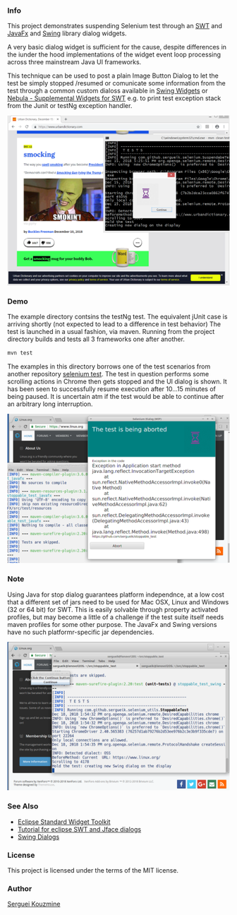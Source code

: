 ### Info

This project demonstrates suspending Selenium test through an
[SWT](http://www.java2s.com/Tutorial/Java/0280__SWT/Catalog0280__SWT.htm) and [JavaFx](http://www.java2s.com/Tutorials/Java/JavaFX/index.htm) and [Swing](http://www.java2s.com/Tutorial/Java/0240__Swing/Catalog0240__Swing.htm) library dialog widgets.

A very basic dialog widget is sufficient for the cause, despite differences in the iunder the hood implementations of the widget event loop processing across three mainstream Java UI frameworks.

This technique can be used to post a plain Image Button Dialog to let the test be simply stopped /resumed or comunicate some information from the test through a common custom dialoss available in [Swing Widgets](https://github.com/eugener/oxbow) or [Nebula - Supplemental Widgets for SWT](https://github.com/eclipse/nebula) e.g. to print test exception stack from the Junit or testNg exception handler.

![icon](https://github.com/sergueik/stoppable_test/blob/master/screenshots/capture_stopped_test-swt.png)

### Demo
The  example directory contsins the testNg test. The equivalent jUnit case is arriving shortly (not expected to lead to a difference in test behavior)
The test is launched in a usual fashion, via maven. Running from the project directory builds and tests all 3 frameworks one after another.
```cmd
mvn test
```
The examples in this directory borrows one of the test scenarios from another repository [selenium test](https://github.com/sergueik/selenium_tests). The test in question performs some scrolling actions in Chrome then gets stopped and the UI dialog is shown. It has been seen to successfully resume execution after 10...15 minutes of being paused. It is uncertain atm if the test would be able to continue after an arbitrary long interruption.

![icon](https://github.com/sergueik/stoppable_test/blob/master/screenshots/capture_stopped_test-javafx.png)

### Note

Using Java for stop dialog guarantees platform independnce,
at a low cost that a different set of jars need to be used for Mac OSX, Linux and Windows (32 or 64 bit) for SWT.
This is easily solvable through property activated profiles, but may become a little of a challenge if the test suite itself needs maven profiles for some other purpose. The JavaFx and Swing versions have no such platformr-specific jar dependencies.

![icon](https://github.com/sergueik/stoppable_test/blob/master/screenshots/capture_stopped_test-swing.png)

### See Also
  * [Eclipse Standard Widget Toolkit](https://www.eclipse.org/swt/)
  * [Tutorial for eclipse SWT and Jface dialogs](http://www.vogella.com/tutorials/EclipseDialogs/article.html)
  * [Swing Dialogs](https://docs.oracle.com/javase/tutorial/uiswing/components/dialog.html)

### License
This project is licensed under the terms of the MIT license.

### Author
[Serguei Kouzmine](kouzmine_serguei@yahoo.com)

